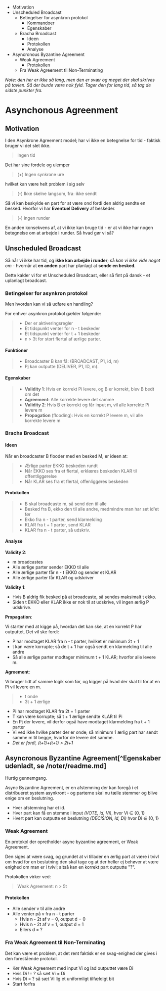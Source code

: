 * Motivation
* Unscheduled Broadcast
	* Betingelser for asynkron protokol
		* Kommandoer
		* Egenskaber
	* Bracha Broadcast
		* Ideen
		* Protokollen
		* Analyse
* Asyncronous Byzantine Agreement
	* Weak Agreement
		* Protokollen
	* Fra Weak Agreement til Non-Terminating

_Note: den her er ikke så lang, men den er svær og meget der skal skrives på tavlen. Så der burde være nok fyld. Tager den for lang tid, så tag de sidste punkter fra._

# Asynchonous Agreenment

## Motivation

I den Asynkrone Agreement model; har vi ikke en betegnelse for tid - faktisk bruger vi det slet ikke. 

> Ingen tid

Det har sine fordele og ulemper

> (+) Ingen synkrone ure

hvilket kan være helt problem i sig selv

> (-) Ikke skelne langsom, fra: ikke sendt

Så vi kan beskylde en part for at være ond fordi den aldrig sendte en besked. Hvorfor vi har **Eventuel Delivery** af beskeder.

> (-) ingen runder

En anden konsekvens af, at vi ikke kan bruge tid - er at vi ikke har nogen betegnelse om at arbejde i runder. Så hvad gør vi så?

## Unscheduled Broadcast

Så når vi ikke har tid, og **ikke kan arbejde i runder**; så *‌*kan vi ikke vide noget om** - hvornår at **en anden** part har planlagt at **sende en besked**. 

Dette kalder vi for et Unscheduled Broadcast, eller så fint på dansk - et uplanlagt broadcast.

### Betingelser for asynkron protokol

Men hvordan kan vi så udføre en handling?

For enhver asynkron protokol gælder følgende:

> * Der er aktiveringsregler
> * Et tidspunkt venter for n - t beskeder
> * Et tidspunkt venter for t + 1 beskeder
> * n > 3t for stort flertal af ærlige parter.

#### Funktioner

> * Broadcaster B kan få: (BROADCAST, P1, id, m)
> * Pj kan outputte (DELIVER, P1, ID, m).

#### Egenskaber

> * **Validity 1**: Hvis en korrekt Pi levere, og B er korrekt, blev B bedt om det
> * **Agreement**: Alle korrekte levere det samme
> * **Validity 2**: Hvis B er korrekt og får input m, vil alle korrekte Pi levere m
> * **Propagation** (flooding): Hvis en korrekt P levere m, vil alle korrekte levere m

### Bracha Broadcast

#### Ideen

Når en broadcaster B flooder med en besked M, er ideen at:

> * Ærlige parter EKKO beskeden rundt
> * Når EKKO ses fra et flertal, erklæres beskeden KLAR til offentliggørelse
> * Når KLAR ses fra et flertal, offenliggøres beskeden

#### Protokollen

> * B skal broadcaste m, så send den til alle
> * Besked fra B, ekko den til alle andre, medmindre man har set id'et før
> * Ekko fra n - t parter, send klarmelding
> * KLAR fra t + 1 parter, send KLAR
> * KLAR fra n - t parter, så udskriv.

#### Analyse

**Validity 2**: 

* m broadcastes
* Alle ærlige parter sender EKKO til alle
* Alle ærlige parter får n - t EKKO og sender et KLAR
* Alle ærlige parter får KLAR og udskriver

**Validity 1**:

* Hvis B aldrig fik besked på at broadcaste, så sendes maksimalt t ekko.
* Siden t EKKO eller KLAR ikke er nok til at udskrive, vil ingen ærlig P udskrive.

**‌Propagation**:

Vi starter med at kigge på, hvordan det kan ske, at en korrekt P har outputtet. Det vil ske fordi:

* P har modtaget KLAR fra n - t parter, hvilket er minimum 2t + 1
* t kan være korrupte; så de t + 1 har også sendt en klarmelding til alle andre
* Så alle ærlige parter modtager minimum t + 1 KLAR; hvorfor alle levere m.

**Agreement**:

Vi bruger lidt af samme logik som før, og kigger på hvad der skal til for at en Pi vil levere en m.

> * t onde
> * 3t + 1 ærlige

* Pi har modtaget KLAR fra 2t + 1 parter
* T kan være korrupte; så t + 1 ærlige sendte KLAR til Pi
* En Pj der levere, vil derfor også have modtaget klarmelding fra t + 1 parter
* Vi ved ikke hvilke parter der er onde; så minimum 1 ærlig part har sendt samme m til begge, hvorfor de levere det samme.
* *Det er fordi, (t+1)+(t+1) > 2t+1*

## Asyncronous Byzantine Agreement[^Egenskaber udenladt, se /noter/readme.md]

Hurtig gennemgang.

Async Byzantine Agreement, er en afstemning der kan foregå i et distribueret system asynkront - og parterne skal nu tælle stemmer og blive enige om en beslutning.

* Hver afstemning har et id.
* Hver part kan få en stemme i input _(VOTE, id, Vi)_, hvor Vi ∈ {0, 1}
* Hvert part kan outputte en beslutning _(DECISION, id, Di)_ hvor Di ∈ {0, 1}

### Weak Agreement

En protokol der opretholder async byzantine agreement, er Weak Agreement. 

Den siges at være svag, og grundet at vi tillader en ærlig part at være i tvivl om hvad for en beslutning den skal tage og at der heller ej behøver at være enighed om man er i tvivl; altså kan en korrekt part outputte "?".

Protokollen virker ved:

> Weak Agreement: n > 5t

#### Protokollen

* Alle sender v til alle andre
* Alle venter på v fra n - t parter
	* Hvis n - 2t af v = 0, output d = 0
	* Hvis n - 2t af v = 1, output d = 1
	* Ellers d = ?

### Fra Weak Agreement til Non-Terminating

Det kan være et problem, at det rent faktisk er en svag-enighed der gives i den forestående protokol.

* Kør Weak Agreement med input Vi og lad outputtet være Di
* Hvis Di != ? så sæt Vi = Di
* Hvis Di = ? så sæt Vi lig et uniformligt tilfældigt bit
* Start forfra


